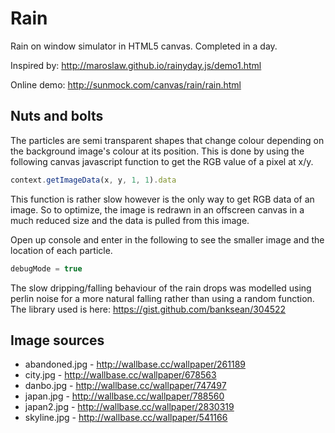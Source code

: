 # Rain
Rain on window simulator in HTML5 canvas. Completed in a day.

Inspired by: http://maroslaw.github.io/rainyday.js/demo1.html

Online demo: http://sunmock.com/canvas/rain/rain.html

## Nuts and bolts
The particles are semi transparent shapes that change colour depending on the background image's colour at its position. This is done by using the following canvas javascript function to get the RGB value of a pixel at x/y.

```javascript
context.getImageData(x, y, 1, 1).data
```

This function is rather slow however is the only way to get RGB data of an image. So to optimize, the image is redrawn in an offscreen canvas in a much reduced size and the data is pulled from this image.

Open up console and enter in the following to see the smaller image and the location of each particle.
```javascript
debugMode = true
```

The slow dripping/falling behaviour of the rain drops was modelled using perlin noise for a more natural falling rather than using a random function. The library used is here: https://gist.github.com/banksean/304522

## Image sources
- abandoned.jpg - http://wallbase.cc/wallpaper/261189
- city.jpg - http://wallbase.cc/wallpaper/678563
- danbo.jpg - http://wallbase.cc/wallpaper/747497
- japan.jpg - http://wallbase.cc/wallpaper/788560
- japan2.jpg - http://wallbase.cc/wallpaper/2830319
- skyline.jpg - http://wallbase.cc/wallpaper/541166
